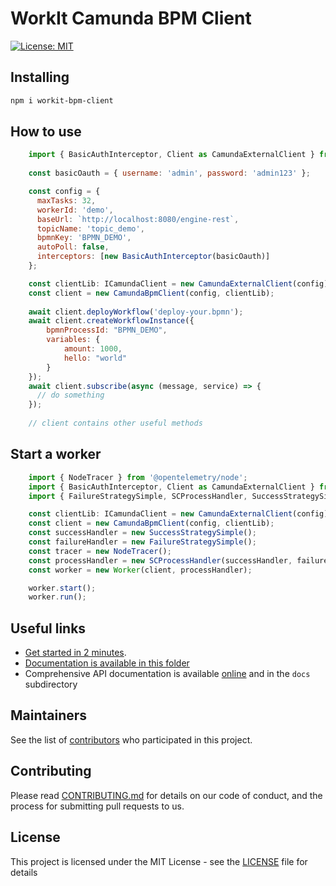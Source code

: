 # WorkIt Camunda BPM Client

[![License: MIT](https://img.shields.io/badge/License-MIT-blue.svg)](LICENSE)

## Installing

```bash
npm i workit-bpm-client
```

## How to use 

```js
    import { BasicAuthInterceptor, Client as CamundaExternalClient } from 'camunda-external-task-client-js';
    
    const basicOauth = { username: 'admin', password: 'admin123' };

    const config = {
      maxTasks: 32,
      workerId: 'demo',
      baseUrl: `http://localhost:8080/engine-rest`,
      topicName: 'topic_demo',
      bpmnKey: 'BPMN_DEMO',
      autoPoll: false,
      interceptors: [new BasicAuthInterceptor(basicOauth)]
    };

    const clientLib: ICamundaClient = new CamundaExternalClient(config);
    const client = new CamundaBpmClient(config, clientLib);
    
    await client.deployWorkflow('deploy-your.bpmn');
    await client.createWorkflowInstance({
        bpmnProcessId: "BPMN_DEMO",
        variables: {
            amount: 1000,
            hello: "world"
        }
    });
    await client.subscribe(async (message, service) => {
      // do something
    });
    
    // client contains other useful methods
```

## Start a worker

```js
    import { NodeTracer } from '@opentelemetry/node';
    import { BasicAuthInterceptor, Client as CamundaExternalClient } from 'camunda-external-task-client-js';
    import { FailureStrategySimple, SCProcessHandler, SuccessStrategySimple, Worker } from 'workit-core';

    const clientLib: ICamundaClient = new CamundaExternalClient(config);
    const client = new CamundaBpmClient(config, clientLib);
    const successHandler = new SuccessStrategySimple();
    const failureHandler = new FailureStrategySimple();
    const tracer = new NodeTracer();
    const processHandler = new SCProcessHandler(successHandler, failureHandler, tracer);
    const worker = new Worker(client, processHandler);

    worker.start();
    worker.run();
```

## Useful links
-   [Get started in 2 minutes](https://github.com/kostkams/workit/blob/master/packages/workit-camunda/.docs/WORKER.md).
-   [Documentation is available in this folder](https://github.com/kostkams/workit/tree/master/packages/workit-camunda/.docs)
-   Comprehensive API documentation is available [online](https://villedemontreal.github.io/workit/) and in the `docs` subdirectory

## Maintainers

See the list of [contributors](CONTRIBUTORS.md) who participated in this project.

## Contributing

Please read [CONTRIBUTING.md](CONTRIBUTING.md) for details on our code of conduct, and the process for submitting pull requests to us.

## License

This project is licensed under the MIT License - see the [LICENSE](LICENSE) file for details
